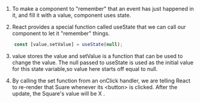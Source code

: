 1. To make a component to "remember" that an event has just happened in it, and fill it with a value, component uses state.

2. React provides a special function called useState that we can call our component to let it "remember" things. 

```jsx 
    const [value,setValue] = useState(null);

```

3. value stores the value and setValue is a function that can be used to change the value. The null passed to useState is used as the initial value for this state variable,so value here starts off equal to null.

4. By calling the set function from an onClick handler, we are telling React to re-render that Suare whenever its \<button> is clicked. After the update, the Square's value will be X .
